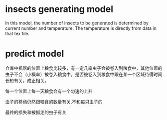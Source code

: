 # insects generating model
In this model, the number of insects to be generated 
is determined by current number and temperature. The 
temperature is directly from data in that tex file.
# predict model
仓库中机器的位置上粮食比较多，有一定几率虫子会被卷入到粮食中，其他位置的虫子不会（小概率）被卷入粮食中。是否被卷入到粮食中跟在某一个区域待得时间长短有关，成正相关。

每一个位置上每一天粮食会有一个匀速的上升

虫子的移动仍然跟粮食的数量有关,不和每只虫子的

最终的损失和被抓走的虫子有关 
